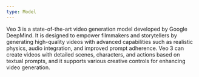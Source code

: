 ```yaml
---
type: Model
---
```


Veo 3 is a state-of-the-art video generation model developed by Google DeepMind. It is designed to empower filmmakers and storytellers by generating high-quality videos with advanced capabilities such as realistic physics, audio integration, and improved prompt adherence. Veo 3 can create videos with detailed scenes, characters, and actions based on textual prompts, and it supports various creative controls for enhancing video generation.